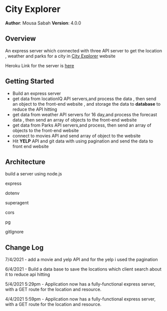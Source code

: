 # City Explorer

**Author**: Mousa Sabah
**Version**: 4.0.0 

## Overview
An express server which connected with three API server to get the location , weather and parks for a city in [City Explorer](https://codefellows.github.io/code-301-guide/curriculum/city-explorer-app/front-end/) website 

Heroku Link for the server is [here](https://cityexplorer2.herokuapp.com/)


## Getting Started
* Build an express server
* get data from locationIQ API servers,and process the data , then send an object to the front-end website , and storage the data to **database** to reduce the API hitting
* get data from weather API servers for 16 day,and process the forecast data  , then send an array of objects to the front-end website
* get data from Parks API servers,and process, then send an array of objects to the front-end website
* connect to movies API and send array of object to the website
* Hit **YELP** API and git data with using pagination and send the data to front end website

 

## Architecture
build a server using node.js 

express

dotenv

superagent

cors

pg

gitIgnore 

## Change Log

7/4/2021 - add a movie and yelp API and for the yelp i used the pagination 

6/4/2021 - Build a data base to save the locations which client search about it to reduce api hitting 


5/4/2021 5:29pm - Application now has a fully-functional express server, with a GET route for the location and  resource.


4/4/2021 5:59pm - Application now has a fully-functional express server, with a GET route for the location and  resource.




